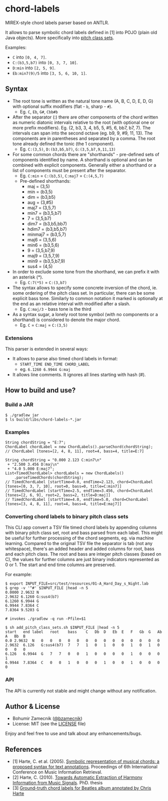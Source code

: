 chord-labels
============

MIREX-style chord labels parser based on ANTLR.

It allows to parse symbolic chord labels defined in [1] into POJO (plain old Java objects). More specifically into [pitch class sets](http://en.wikipedia.org/wiki/Set_theory_(music)).

Examples:

- `C` into `[0, 4, 7]`.
- `C:(b3,5,b7)` into `[0, 3, 7, 10]`.
- `D:min` into `[2, 5, 9]`.
- `Eb:min7(9)/5` into `[3, 5, 6, 10, 1]`.

## Syntax

- The root tone is written as the natural tone name (A, B, C, D, E, D, G) with optional suffix modifiers (flat - `b`, sharp - `#`).
	- Eg. `C`, `Eb`, `G#`, `Cbb#b`
- After the separator (:) there are other components of the chord written as numeric diatonic intervals relative to the root (with optional one or more prefix modifiers). Eg. (2, b3, 3, 4, b5, 5, #5, 6, bb7, b7, 7). The intervals can span into the second octave (eg. b9, 9, #9, 11, 13). The components are in parentheses and separated by a comma. The root tone already defined the tonic (the 1 component).
	- Eg. `C:(3,5)`, `D:(b3,b5,b7)`, `G:(3,5,b7,9,11,13)`
- For some common chords there are "shorthands" - pre-defined sets of components identified by name. A shorthand is optional and can be combined with explicit components. Generally either a shorthand or a list of components must be present after the separator.
	- Eg. `C:min` = `C:(b3,5)`, `C:maj7` = `C:(4,5,7)`
	- Pre-defined shorthands:
		- maj = (3,5)
		- min = (b3,5)
		- dim = (b3,b5)
		- aug = (3,#5)
		- maj7 = (3,5,7)
		- min7 = (b3,5,b7)
		- 7 = (3,5,b7)
		- dim7 = (b3,b5,bb7)
		- hdim7 = (b3,b5,b7)
		- minmaj7 = (b3,5,7)
		- maj6 = (3,5,6)
		- min6 = (b3,5,6)
		- 9 = (3,5,b7,9)
		- maj9 = (3,5,7,9)
		- min9 = (b3,5,b7,9)
		- sus4 = (4,5)
- In order to exclude some tone from the shorthand, we can prefix it with an asterisk (*).
	- Eg. `C:7(*5)` = `C:(3,b7)`
- The syntax allows to specify some concrete inversion of the chord, ie. some ordering of the pitch class set. In particular, there can be some explicit bass tone. Similarly to common notation it marked is optionally at the end as an relative interval with modified after a slash.
	- Eg. `C:maj/3` - bass tone is the third
- As a syntax sugar, a lonely root tone symbol (with no components or a shorthand) is considered to denote the major chord.
	- Eg. `C` = `C:maj` = `C:(3,5)`

### Extensions

This parser is extended in several ways:

- It allows to parse also timed chord labels in format:
	- `START_TIME END_TIME CHORD_LABEL`
	- eg. `6.1260 6.9944 G:maj`
- It allows line comments. It ignores all lines starting with hash (#).

## How to build and use?

### Build a JAR

```
$ ./gradlew jar
$ ls build/libs/chord-labels-*.jar
```

### Examples

```
String chordString = "E:7";
ChordLabel chordLabel = new ChordLabels().parseChord(chordString);
// ChordLabel [tones=[2, 4, 8, 11], root=4, bass=4, title=E:7]

String chordString = "0.000 2.123 C:min7\n"
 + "2.500 3.456 D:maj\n"
 + "4.0 5.000 E:maj7";
List<TimedChordLabel> chordLabels = new ChordLabels()
	.parseTimedChords(chordString);
// TimedChordLabel [startTime=0.0, endTime=2.123, chord=ChordLabel [tones=[0, 3, 7, 10], root=0, bass=0, title=C:min7]]
// TimedChordLabel [startTime=2.5, endTime=3.456, chord=ChordLabel [tones=[2, 6, 9], root=2, bass=2, title=D:maj]]
// TimedChordLabel [startTime=4.0, endTime=5.0, chord=ChordLabel [tones=[3, 4, 8, 11], root=4, bass=4, title=E:maj7]]
```

### Converting chord labels to binary pitch class sets

This CLI app convert a TSV file timed chord labels by appending columns with
binary pitch class set, root and bass parsed from each label. This might be
useful for further processing of the chord segments, eg. via machine learning.
Compared to the original TSV file the separator is tab (not any whitespace),
there's an added header and added columns for root, bass and each pitch class.
The root and bass are integer pitch classes (based on C), the values for further
columns are just binary indicators represented as 0 or 1. The start and end time
columns are preserved.

For example:

```
$ export INPUT_FILE=src/test/resources/01-A_Hard_Day_s_Night.lab
$ grep -v '^#' $INPUT_FILE |head -n 5
0.0000 2.9632 N
2.9632 6.1260 G:sus4(b7)
6.1260 6.9944 G
6.9944 7.8364 C
7.8364 9.5203 G

# invokes ./gradlew -q run -Pfile=$1

$ sh add_pitch_class_sets.sh $INPUT_FILE |head -n 5
start	end	label	root	bass	C	Db	D	Eb	E	F	Gb	G	Ab	A	Bb	B
0.0	2.9632	N	0	0	0	0	0	0	0	0	0	0	0	0	0	0
2.9632	6.126	G:sus4(b7)	7	7	1	0	1	0	0	1	0	1	0	0	0	0
6.126	6.9944	G	7	7	0	0	1	0	0	0	0	1	0	0	0	1
6.9944	7.8364	C	0	0	1	0	0	0	1	0	0	1	0	0	0	0
```

### API

The API is currently not stable and might change without any notification.

## Author & License

- Bohumir Zamecnik ([@bzamecnik](https://twitter.com/bzamecnik))
- License: MIT (see the [LICENSE](LICENSE) file)

Enjoy and feel free to use and talk about any enhancements/bugs.

## References

- [1] Harte, C. et al. (2005). [Symbolic representation of musical chords:
a proposed syntax for text annotations](http://ismir2005.ismir.net/proceedings/1080.pdf). Proceedings of 6th International
Conference on Music Information Retrieval.
- [2] Harte, C. (2010). [Towards Automatic Extraction of Harmony Information from Music Signals](https://code.soundsoftware.ac.uk/attachments/download/330/chris_harte_phd_thesis.pdf). PhD. thesis
- [3] [Ground-truth chord labels for Beatles album annotated by Chris Harte](http://www.ee.columbia.edu/~dpwe/e4896/practicals.html#prac10)
